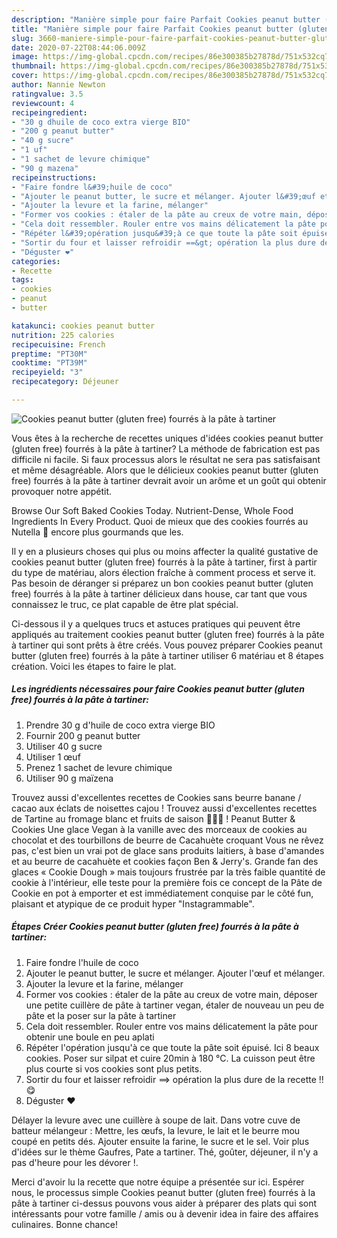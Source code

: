 ```yaml
---
description: "Manière simple pour faire Parfait Cookies peanut butter (gluten free) fourrés à la pâte à tartiner"
title: "Manière simple pour faire Parfait Cookies peanut butter (gluten free) fourrés à la pâte à tartiner"
slug: 3660-maniere-simple-pour-faire-parfait-cookies-peanut-butter-gluten-free-fourres-a-la-pate-a-tartiner
date: 2020-07-22T08:44:06.009Z
image: https://img-global.cpcdn.com/recipes/86e300385b27878d/751x532cq70/cookies-peanut-butter-gluten-free-fourres-a-la-pate-a-tartiner-photo-principale-de-la-recette.jpg
thumbnail: https://img-global.cpcdn.com/recipes/86e300385b27878d/751x532cq70/cookies-peanut-butter-gluten-free-fourres-a-la-pate-a-tartiner-photo-principale-de-la-recette.jpg
cover: https://img-global.cpcdn.com/recipes/86e300385b27878d/751x532cq70/cookies-peanut-butter-gluten-free-fourres-a-la-pate-a-tartiner-photo-principale-de-la-recette.jpg
author: Nannie Newton
ratingvalue: 3.5
reviewcount: 4
recipeingredient:
- "30 g dhuile de coco extra vierge BIO"
- "200 g peanut butter"
- "40 g sucre"
- "1 uf"
- "1 sachet de levure chimique"
- "90 g mazena"
recipeinstructions:
- "Faire fondre l&#39;huile de coco"
- "Ajouter le peanut butter, le sucre et mélanger. Ajouter l&#39;œuf et mélanger."
- "Ajouter la levure et la farine, mélanger"
- "Former vos cookies : étaler de la pâte au creux de votre main, déposer une petite cuillère de pâte à tartiner vegan, étaler de nouveau un peu de pâte et la poser sur la pâte à tartiner"
- "Cela doit ressembler. Rouler entre vos mains délicatement la pâte pour obtenir une boule en peu aplati"
- "Répéter l&#39;opération jusqu&#39;à ce que toute la pâte soit épuisé. Ici 8 beaux cookies. Poser sur silpat et cuire 20min à 180 °C. La cuisson peut être plus courte si vos cookies sont plus petits."
- "Sortir du four et laisser refroidir ==&gt; opération la plus dure de la recette !! 😋"
- "Déguster ❤️"
categories:
- Recette
tags:
- cookies
- peanut
- butter

katakunci: cookies peanut butter 
nutrition: 225 calories
recipecuisine: French
preptime: "PT30M"
cooktime: "PT39M"
recipeyield: "3"
recipecategory: Déjeuner

---
```



![Cookies peanut butter (gluten free) fourrés à la pâte à tartiner](https://img-global.cpcdn.com/recipes/86e300385b27878d/751x532cq70/cookies-peanut-butter-gluten-free-fourres-a-la-pate-a-tartiner-photo-principale-de-la-recette.jpg)

Vous êtes à la recherche de recettes uniques d'idées cookies peanut butter (gluten free) fourrés à la pâte à tartiner? La méthode de fabrication est pas difficile ni facile. Si faux processus alors le résultat ne sera pas satisfaisant et même désagréable. Alors que le délicieux cookies peanut butter (gluten free) fourrés à la pâte à tartiner devrait avoir un arôme et un goût qui obtenir provoquer notre appétit.

Browse Our Soft Baked Cookies Today. Nutrient-Dense, Whole Food Ingredients In Every Product. Quoi de mieux que des cookies fourrés au Nutella 🍫 encore plus gourmands que les.

Il y en a plusieurs choses qui plus ou moins affecter la qualité gustative de cookies peanut butter (gluten free) fourrés à la pâte à tartiner, first à partir du type de matériau, alors élection fraîche à comment process et serve it. Pas besoin de déranger si préparez un bon cookies peanut butter (gluten free) fourrés à la pâte à tartiner délicieux dans house, car tant que vous connaissez le truc, ce plat capable de être plat spécial.


Ci-dessous il y a quelques trucs et astuces pratiques qui peuvent être appliqués au traitement cookies peanut butter (gluten free) fourrés à la pâte à tartiner qui sont prêts à être créés. Vous pouvez préparer Cookies peanut butter (gluten free) fourrés à la pâte à tartiner utiliser 6 matériau et 8 étapes création. Voici les étapes to faire le plat.

<!--inarticleads1-->

##### Les ingrédients nécessaires pour faire Cookies peanut butter (gluten free) fourrés à la pâte à tartiner:

1. Prendre 30 g d&#39;huile de coco extra vierge BIO
1. Fournir 200 g peanut butter
1. Utiliser 40 g sucre
1. Utiliser 1 œuf
1. Prenez 1 sachet de levure chimique
1. Utiliser 90 g maïzena


Trouvez aussi d&#39;excellentes recettes de Cookies sans beurre banane / cacao aux éclats de noisettes cajou ! Trouvez aussi d&#39;excellentes recettes de Tartine au fromage blanc et fruits de saison 🍇🍏🍞 ! Peanut Butter &amp; Cookies Une glace Vegan à la vanille avec des morceaux de cookies au chocolat et des tourbillons de beurre de Cacahuète croquant Vous ne rêvez pas, c&#39;est bien un vrai pot de glace sans produits laitiers, à base d&#39;amandes et au beurre de cacahuète et cookies façon Ben &amp; Jerry&#39;s. Grande fan des glaces « Cookie Dough » mais toujours frustrée par la très faible quantité de cookie à l&#39;intérieur, elle teste pour la première fois ce concept de la Pâte de Cookie en pot à emporter et est immédiatement conquise par le côté fun, plaisant et atypique de ce produit hyper &#34;Instagrammable&#34;. 

<!--inarticleads2-->

##### Étapes Créer Cookies peanut butter (gluten free) fourrés à la pâte à tartiner:

1. Faire fondre l&#39;huile de coco
1. Ajouter le peanut butter, le sucre et mélanger. Ajouter l&#39;œuf et mélanger.
1. Ajouter la levure et la farine, mélanger
1. Former vos cookies : étaler de la pâte au creux de votre main, déposer une petite cuillère de pâte à tartiner vegan, étaler de nouveau un peu de pâte et la poser sur la pâte à tartiner
1. Cela doit ressembler. Rouler entre vos mains délicatement la pâte pour obtenir une boule en peu aplati
1. Répéter l&#39;opération jusqu&#39;à ce que toute la pâte soit épuisé. Ici 8 beaux cookies. Poser sur silpat et cuire 20min à 180 °C. La cuisson peut être plus courte si vos cookies sont plus petits.
1. Sortir du four et laisser refroidir ==&gt; opération la plus dure de la recette !! 😋
1. Déguster ❤️


Délayer la levure avec une cuillère à soupe de lait. Dans votre cuve de batteur mélangeur : Mettre, les œufs, la levure, le lait et le beurre mou coupé en petits dés. Ajouter ensuite la farine, le sucre et le sel. Voir plus d&#39;idées sur le thème Gaufres, Pate a tartiner. Thé, goûter, déjeuner, il n&#39;y a pas d&#39;heure pour les dévorer !. 


Merci d'avoir lu la recette que notre équipe a présentée sur ici. Espérer nous, le processus simple Cookies peanut butter (gluten free) fourrés à la pâte à tartiner ci-dessus pouvons vous aider à préparer des plats qui sont intéressants pour votre famille / amis ou à devenir idea in faire des affaires culinaires. Bonne chance!
